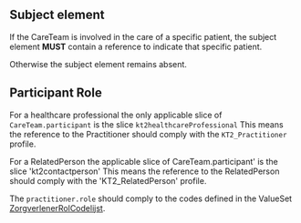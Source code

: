 
## Subject element

If the CareTeam is involved in the care of a specific patient, the subject element __MUST__ contain a reference to indicate that specific patient.

Otherwise the subject element remains absent.

## Participant Role

For a healthcare professional the only applicable slice of `CareTeam.participant` is the slice `kt2healthcareProfessional` 
This means the reference to the Practitioner should comply with the `KT2_Practitioner` profile.

For a RelatedPerson the applicable slice  of CareTeam.participant' is the slice 'kt2contactperson'
This means the reference to the RelatedPerson should comply with the 'KT2_RelatedPerson' profile.

The `practitioner.role` should comply to the codes defined in the ValueSet [ZorgverlenerRolCodelijst](https://simplifier.net/nictiz-r4-zib2020/2.16.840.1.113883.2.4.3.11.60.40.2.17.1.5--20200901000000).